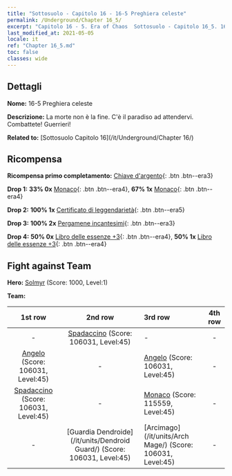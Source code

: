 ```yaml
---
title: "Sottosuolo - Capitolo 16 - 16-5 Preghiera celeste"
permalink: /Underground/Chapter 16_5/
excerpt: "Capitolo 16 - 5. Era of Chaos  Sottosuolo - Capitolo 16_5. 16-5 Preghiera celeste"
last_modified_at: 2021-05-05
locale: it
ref: "Chapter 16_5.md"
toc: false
classes: wide
---
```


## Dettagli

 **Nome:** 16-5 Preghiera celeste

 **Descrizione:** La morte non è la fine. C'è il paradiso ad attendervi. Combattete! Guerrieri!

 **Related to:** [Sottosuolo Capitolo 16](/it/Underground/Chapter 16/)

## Ricompensa

 **Ricompensa primo completamento:** [Chiave d'argento](/ItemsIT/con_693/){: .btn .btn--era3}

 **Drop 1:** **33% 0x** [Monaco](/ItemsIT/unt_194/){: .btn .btn--era4}, **67% 1x** [Monaco](/ItemsIT/unt_194/){: .btn .btn--era4}

 **Drop 2:** **100% 1x** [Certificato di leggendarietà](/ItemsIT/mat_67/){: .btn .btn--era5}

 **Drop 3:** **100% 2x** [Pergamene incantesimi](/ItemsIT/con_694/){: .btn .btn--era3}

 **Drop 4:** **50% 0x** [Libro delle essenze +3](/ItemsIT/mat_60/){: .btn .btn--era4}, **50% 1x** [Libro delle essenze +3](/ItemsIT/mat_60/){: .btn .btn--era4}


## Fight against Team
 **Hero:** [Solmyr](/it/heroes/Solmyr/) (Score: 1000, Level:1)

 **Team:**


  | 1st row | 2nd row | 3rd row | 4th row |
  |:----:|:----:|:----|:----:|
  | - | [Spadaccino](/it/units/Swordsman/) (Score: 106031, Level:45)  | - | - |
  | [Angelo](/it/units/Angel/) (Score: 106031, Level:45)  | - | [Angelo](/it/units/Angel/) (Score: 106031, Level:45)  | - |
  | [Spadaccino](/it/units/Swordsman/) (Score: 106031, Level:45)  | - | [Monaco](/it/units/Monk/) (Score: 115559, Level:45)  | - |
  | - | [Guardia Dendroide](/it/units/Dendroid Guard/) (Score: 106031, Level:45)  | [Arcimago](/it/units/Arch Mage/) (Score: 106031, Level:45)  | - |


